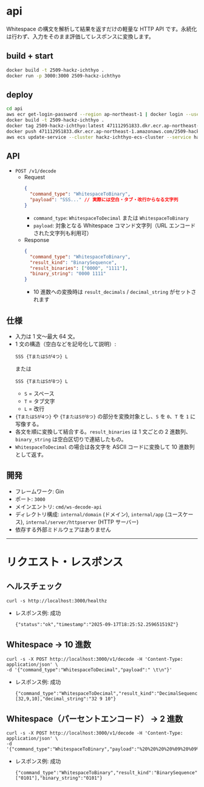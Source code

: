 # api

Whitespace の構文を解析して結果を返すだけの軽量な HTTP API です。永続化は行わず、入力をそのまま評価してレスポンスに変換します。

## build + start

```sh
docker build -t 2509-hackz-ichthyo .
docker run -p 3000:3000 2509-hackz-ichthyo
```

## deploy

```sh
cd api
aws ecr get-login-password --region ap-northeast-1 | docker login --username AWS --password-stdin 471112951833.dkr.ecr.ap-northeast-1.amazonaws.com
docker build -t 2509-hackz-ichthyo .
docker tag 2509-hackz-ichthyo:latest 471112951833.dkr.ecr.ap-northeast-1.amazonaws.com/2509-hackz-ichthyo:latest
docker push 471112951833.dkr.ecr.ap-northeast-1.amazonaws.com/2509-hackz-ichthyo:latest
aws ecs update-service --cluster hackz-ichthyo-ecs-cluster --service hackz-ichthyo-ecs-service --force-new-deployment --region ap-northeast-1
```

## API

- `POST /v1/decode`
  - Request
    ```json
    {
      "command_type": "WhitespaceToBinary",
      "payload": "SSS..." // 実際には空白・タブ・改行からなる文字列
    }
    ```
    - `command_type`: `WhitespaceToDecimal` または `WhitespaceToBinary`
    - `payload`: 対象となる Whitespace コマンド文字列（URL エンコードされた文字列も利用可）
  - Response
    ```json
    {
      "command_type": "WhitespaceToBinary",
      "result_kind": "BinarySequence",
      "result_binaries": ["0000", "1111"],
      "binary_string": "0000 1111"
    }
    ```
    - 10 進数への変換時は `result_decimals` / `decimal_string` がセットされます

## 仕様

- 入力は 1 文～最大 64 文。
- 1 文の構造（空白などを記号化して説明）:
  ```
  SSS {TまたはSが4つ} L
  ```
  または
  ```
  SSS {TまたはSが8つ} L
  ```
  - `S` = スペース
  - `T` = タブ文字
  - `L` = 改行
- `{TまたはSが4つ}` や `{TまたはSが8つ}` の部分を変換対象とし、`S` を `0`、`T` を `1` に写像する。
- 各文を順に変換して結合する。`result_binaries` は 1 文ごとの 2 進数列、`binary_string` は空白区切りで連結したもの。
- `WhitespaceToDecimal` の場合は各文字を ASCII コードに変換して 10 進数列として返す。

## 開発

- フレームワーク: Gin
- ポート: `3000`
- メインエントリ: `cmd/ws-decode-api`
- ディレクトリ構成: `internal/domain` (ドメイン), `internal/app` (ユースケース), `internal/server/httpserver` (HTTP サーバー)
- 依存する外部ミドルウェアはありません

---

# リクエスト・レスポンス

## ヘルスチェック

```
curl -s http://localhost:3000/healthz
```

- レスポンス例: 成功
  ```
  {"status":"ok","timestamp":"2025-09-17T18:25:52.259651519Z"}
  ```

## Whitespace → 10 進数

```
curl -s -X POST http://localhost:3000/v1/decode -H 'Content-Type: application/json' \
-d '{"command_type":"WhitespaceToDecimal","payload":" \t\n"}'
```

- レスポンス例: 成功
  ```
  {"command_type":"WhitespaceToDecimal","result_kind":"DecimalSequence","result_decimals":[32,9,10],"decimal_string":"32 9 10"}
  ```

## Whitespace（パーセントエンコード） → 2 進数

```
curl -s -X POST http://localhost:3000/v1/decode -H 'Content-Type: application/json' \
-d '{"command_type":"WhitespaceToBinary","payload":"%20%20%20%20%09%20%09%0A"}'
```

- レスポンス例: 成功
  ```
  {"command_type":"WhitespaceToBinary","result_kind":"BinarySequence","result_binaries":["0101"],"binary_string":"0101"}
  ```
